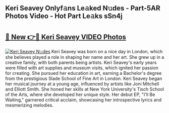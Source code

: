 ## Keri Seavey Onlyf𝚊ns Le𝚊ked N𝚞des - Part-5AR Photos Video - Hot Part Le𝚊ks sSn4j

# <h2><a href="http://ab4196.deff.icu/?id=Keri+Seavey">🔗 New 👉🔴 Keri Seavey VIDEO Photos</a></h2>

[![Keri Seavey N𝚞des](https://i.imgur.com/rIISA9y.gif)](http://ab4196.deff.icu/?id=Keri+Seavey)
Keri Seavey was born on a nice day in London, which she believes played a role in shaping her name and her art. She grew up in a creative family, with both parents being artists. Keri Seavey's early years were filled with art supplies and museum visits, which ignited her passion for creating. She pursued her education in art, earning a Bachelor's degree from the prestigious Slade School of Fine Art in London. Keri Seavey began her musical journey at a young age, influenced by artists like Joni Mitchell and Elliott Smith. She honed her skills at New York University's Tisch School of the Arts, where she developed her unique style. Her debut EP, "I'll Be Waiting," garnered critical acclaim, showcasing her introspective lyrics and mesmerizing melodies.
